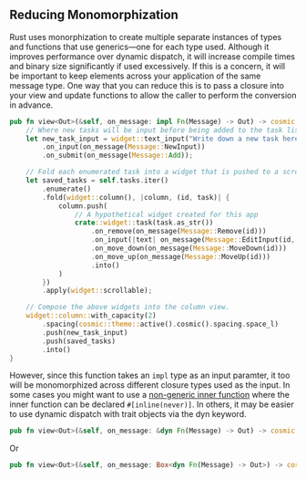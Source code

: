 
## Reducing Monomorphization

Rust uses monorphization to create multiple separate instances of types and functions that use generics—one for each type used.
Although it improves performance over dynamic dispatch, it will increase compile times and binary size significantly if used excessively.
If this is a concern, it will be important to keep elements across your application of the same message type.
One way that you can reduce this is to pass a closure into your view and update functions to allow the caller to perform the conversion in advance.

```rs
pub fn view<Out>(&self, on_message: impl Fn(Message) -> Out) -> cosmic::Element<Out> {
    // Where new tasks will be input before being added to the task list.
    let new_task_input = widget::text_input("Write down a new task here", &self.new_task_input)
        .on_input(on_message(Message::NewInput))
        .on_submit(on_message(Message::Add));

    // Fold each enumerated task into a widget that is pushed to a scrollable column.
    let saved_tasks = self.tasks.iter()
        .enumerate()
        .fold(widget::column(), |column, (id, task)| {
            column.push(
                // A hypothetical widget created for this app
                crate::widget::task(task.as_str())
                    .on_remove(on_message(Message::Remove(id)))
                    .on_input(|text| on_message(Message::EditInput(id, text)))
                    .on_move_down(on_message(Message::MoveDown(id)))
                    .on_move_up(on_message(Message::MoveUp(id)))
                    .into()
            )
        })
        .apply(widget::scrollable);

    // Compose the above widgets into the column view.
    widget::column::with_capacity(2)
        .spacing(cosmic::theme::active().cosmic().spacing.space_l)
        .push(new_task_input)
        .push(saved_tasks)
        .into()
}
```

However, since this function takes an `impl` type as an input paramter, it too will be monomorphized across different closure types used as the input.
In some cases you might want to use a [non-generic inner function](https://www.possiblerust.com/pattern/non-generic-inner-functions) where the inner function can be declared `#[inline(never)]`.
In others, it may be easier to use dynamic dispatch with trait objects via the dyn keyword.

```rs
pub fn view<Out>(&self, on_message: &dyn Fn(Message) -> Out) -> cosmic::Element<Out>
```

Or

```rs
pub fn view<Out>(&self, on_message: Box<dyn Fn(Message) -> Out>) -> cosmic::Element<Out>
```
